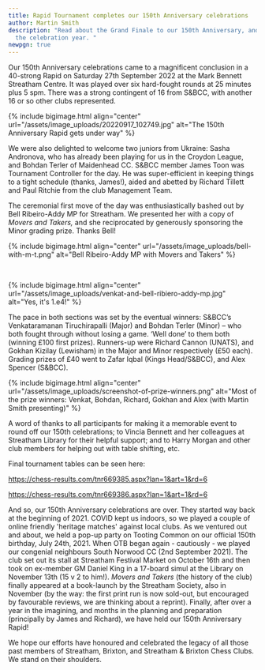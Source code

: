 ```yaml
---
title: Rapid Tournament completes our 150th Anniversary celebrations
author: Martin Smith
description: "Read about the Grand Finale to our 150th Anniversary, and a review
  the celebration year. "
newpgn: true
---
```

Our 150th Anniversary celebrations came to a magnificent conclusion in a 40-strong Rapid on Saturday 27th September 2022 at the Mark Bennett Streatham Centre. It was played over six hard-fought rounds at 25 minutes plus 5 spm. There was a strong contingent of 16 from S&BCC, with another 16 or so other clubs represented.

{% include bigimage.html align="center" url="/assets/image_uploads/20220917_102749.jpg" alt="The 150th Anniversary Rapid gets under way" %}


We were also delighted to welcome two juniors from Ukraine: Sasha Andronova, who has already been playing for us in the Croydon League, and Bohdan Terler of Maidenhead CC. S&BCC member James Toon was Tournament Controller for the day. He was super-efficient in keeping things to a tight schedule (thanks, James!), aided and abetted by Richard Tillett and Paul Ritchie from the club Management Team.

The ceremonial first move of the day was enthusiastically bashed out by Bell Ribeiro-Addy MP for Streatham. We presented her with a copy of *Movers and Takers,* and she reciprocated by generously sponsoring the Minor grading prize. Thanks Bell!

{% include bigimage.html align="center" url="/assets/image_uploads/bell-with-m-t.png" alt="Bell Ribeiro-Addy MP with Movers and Takers" %}

<br>

{% include bigimage.html align="center" url="/assets/image_uploads/venkat-and-bell-ribiero-addy-mp.jpg" alt="Yes, it's 1.e4!" %}



The pace in both sections was set by the eventual winners: S&BCC’s Venkataramanan Tiruchirapalli (Major) and Bohdan Terler (Minor) – who both fought through without losing a game. ‘Well done’ to them both (winning £100 first prizes). Runners-up were Richard Cannon (UNATS), and Gokhan Kizilay (Lewisham) in the Major and Minor respectively (£50 each). Grading prizes of £40 went to Zafar Iqbal (Kings Head/S&BCC), and Alex Spencer (S&BCC).

{% include bigimage.html align="center" url="/assets/image_uploads/screenshot-of-prize-winners.png" alt="Most of the prize winners: Venkat, Bohdan, Richard, Gokhan and Alex (with Martin Smith presenting)" %}


A word of thanks to all participants for making it a memorable event to round off our 150th celebrations; to Vincia Bennett and her colleagues at Streatham Library for their helpful support; and to Harry Morgan and other club members for helping out with table shifting, etc.

Final tournament tables can be seen here:        

<https://chess-results.com/tnr669385.aspx?lan=1&art=1&rd=6>

<https://chess-results.com/tnr669386.aspx?lan=1&art=1&rd=6>

And so, our 150th Anniversary celebrations are over. They started way back at the beginning of 2021. COVID kept us indoors, so we played a couple of online friendly 'heritage matches' against local clubs. As we ventured out and about, we held a pop-up party on Tooting Common on our official 150th birthday, July 24th, 2021. When OTB began again - cautiously - we played our congenial neighbours South Norwood CC (2nd September 2021). The club set out its stall at Streatham Festival Market on October 16th and then took on ex-member GM Daniel King in a 17-board simul at the Library on November 13th (15 v 2 to him!). *Movers and Takers* (the history of the club) finally appeared at a book-launch by the Streatham Society, also in November (by the way: the first print run is now sold-out, but encouraged by favourable reviews, we are thinking about a reprint). Finally, after over a year in the imagining, and months in the planning and preparation (principally by James and Richard), we have held our 150th Anniversary Rapid!  

We hope our efforts have honoured and celebrated the legacy of all those past members of Streatham, Brixton, and Streatham & Brixton Chess Clubs. We stand on their shoulders.
